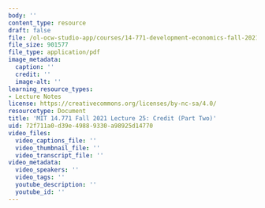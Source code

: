 ```yaml
---
body: ''
content_type: resource
draft: false
file: /ol-ocw-studio-app/courses/14-771-development-economics-fall-2021/mit14_771f21_lec25_credit.pdf
file_size: 901577
file_type: application/pdf
image_metadata:
  caption: ''
  credit: ''
  image-alt: ''
learning_resource_types:
- Lecture Notes
license: https://creativecommons.org/licenses/by-nc-sa/4.0/
resourcetype: Document
title: 'MIT 14.771 Fall 2021 Lecture 25: Credit (Part Two)'
uid: 72f711a0-d39e-4988-9330-a98925d14770
video_files:
  video_captions_file: ''
  video_thumbnail_file: ''
  video_transcript_file: ''
video_metadata:
  video_speakers: ''
  video_tags: ''
  youtube_description: ''
  youtube_id: ''
---
```

